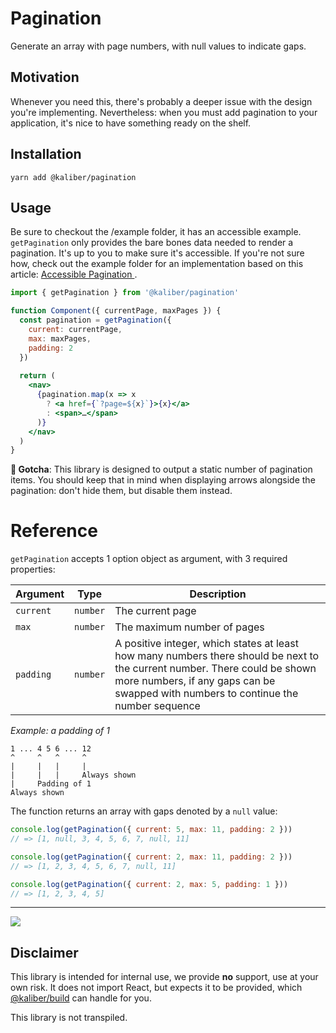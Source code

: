 # Pagination
Generate an array with page numbers, with null values to indicate gaps.

## Motivation
Whenever you need this, there's probably a deeper issue with the design you're implementing. Nevertheless: when you must add pagination to your application, it's nice to have something ready on the shelf. 

## Installation

```x1
yarn add @kaliber/pagination
```

## Usage
Be sure to checkout the /example folder, it has an accessible example. `getPagination` only provides the bare bones data needed to render a pagination. It's up to you to make sure it's accessible. If you're not sure how, check out the example folder for an implementation based on this article: [Accessible Pagination
](https://www.a11ymatters.com/pattern/pagination/).

```jsx
import { getPagination } from '@kaliber/pagination'

function Component({ currentPage, maxPages }) {
  const pagination = getPagination({ 
    current: currentPage, 
    max: maxPages, 
    padding: 2 
  })
  
  return (
    <nav>
      {pagination.map(x => x
        ? <a href={`?page=${x}`}>{x}</a>
        : <span>…</span>
      )}
    </nav>
  )
}
```

**🚨 Gotcha**: This library is designed to output a static number of pagination items. You should keep that in mind when displaying arrows alongside the pagination: don't hide them, but disable them instead.

# Reference
`getPagination` accepts 1 option object as argument, with 3 required properties:

| Argument   | Type | Description |
|---|---|---|
| `current` | `number` | The current page |
| `max` | `number` | The maximum number of pages |
| `padding` | `number` | A positive integer, which states at least how many numbers there  should be next to the current number. There could be shown more numbers, if any gaps can be swapped with numbers to continue the number sequence |

_Example: a padding of 1_
```
1 ... 4 5 6 ... 12
^     ^   ^     ^
|     |   |     |
|     |   |     Always shown
|     Padding of 1
Always shown
```

The function returns an array with gaps denoted by a `null` value:

```js
console.log(getPagination({ current: 5, max: 11, padding: 2 })) 
// => [1, null, 3, 4, 5, 6, 7, null, 11]
```

```js
console.log(getPagination({ current: 2, max: 11, padding: 2 })) 
// => [1, 2, 3, 4, 5, 6, 7, null, 11]
```

```js
console.log(getPagination({ current: 2, max: 5, padding: 1 })) 
// => [1, 2, 3, 4, 5]
```

---

![](https://media.giphy.com/media/3o6MbdZPdSUE0FE4zC/giphy.gif)

## Disclaimer
This library is intended for internal use, we provide __no__ support, use at your own risk. It does not import React, but expects it to be provided, which [@kaliber/build](https://kaliberjs.github.io/build/) can handle for you.

This library is not transpiled.
